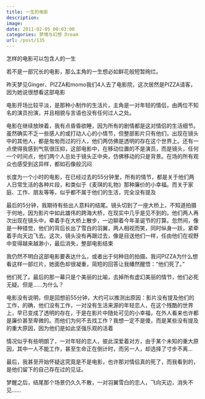 ```yaml
---
title: 一生的电影
description: 
image: 
date: 2011-02-05 00:03:00
categories: 梦境与幻想 Dream
url: /post/135
---
```


怎样的电影可以包含人的一生

若不是一部冗长的电影，那么主角的一生想必如鲜花般短暂绚烂。

昨天梦见Ginger、PIZZA和momo我们4人去了电影院，这次居然是PIZZA请客，因为她说很想看这部电影

电影开场比较平淡，是那种小制作的生活片，主角是一对年轻的情侣，由两位不知名的演员扮演，并且相貌与言语也没有任何过人之处。

电影在继续放映着，我有点昏昏欲睡，因为所有的剧情都是这对情侣的生活细节。虽然确实不乏一些感人的或打动人心的小情节，但整部影片只有他们，出现在镜头中的其他人，都是匆匆而过的行人，他们两仿佛是透明的存在这个世界上。还有一点使得我感到气氛很压抑，这部电影中，在移动位置的不是演员，而是镜头，任何一个时间点，他们两个人总处于镜头正中央，仿佛移动的只是背景。在场的所有观众也感受到这异样，都如石像般沉闷

长度为一个小时的电影，在已经过去的55分钟里，所有的情节，都是关于他们两人日常生活的各种片段，和类似于《麦琪的礼物》那种廉价的小幸福。而关于家庭、工作、朋友等等，似乎都不属于他们的生活，完全没有提及

最后的5分钟，我期待有些出人意料的结尾。镜头切到了一座大桥上，不知道拍摄于何地，因为影片中如此雄伟的跨海大桥，在现实中几乎是见不到的。他们两人再次出现在镜头中，牵着手在大桥上散步，一边聊着今年圣诞节的打算。忽然间，像是一种错觉，他们的背后长出了雪白的羽翼，两人相视而笑，同时纵身一跃，紧牵着手向天边飞去。这次，镜头没有再跟过去，像是目送他们一样，任由他们在视野中变得越来越渺小，最后消失，整部电影结束

我仍然不明白这部电影要表达什么，或者出于何种目的拍摄。我问PIZZA为什么想看这样一部烂片，她面色却很凝重，简短的回答让我幡然醒悟：“他们死了。”

他们死了。最后的那一幕只是个美丽的比喻，去掉所有虚幻美丽的情节，他们必死无疑。但是……为什么？

电影没有说明，但是回想前55分钟，大约可以推测出原因：影片没有提及他们的工作，的确，他们没有工作，一对没有生活来源的年轻恋人，在这个残酷的世界上，早已变成了透明的存在，于是在影片中随处可见的小幸福，在外人看来也许都是廉价甚至卑微的。而他们为何不去找工作？我想一定不是傻，而是某些没有提及的重大原因，因为他们是如此坚强乐观的活着

情况似乎有些明朗了，一对年轻的恋人，彼此深爱着对方，由于某个未知的重大原因，其中一人不能工作，甚至生命正在倒计时，而另一人，却选择了寸步不离…

最后，我甚至开始怀疑这究竟是不是电影，也许那对情侣真的死了，而我看到的，是他们留下的自己存在过的见证。

梦醒之后，结尾那个场景仍久久不散，一对羽翼雪白的恋人，飞向天边，消失不见……